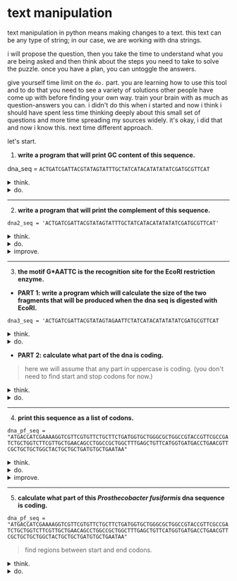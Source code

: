 # text manipulation

text manipulation in python means making changes to a text. this text can be any type of string; in our case, we are working with dna strings.

i will propose the question, then you take the time to understand what you are being asked and then think about the steps you need to take to solve the puzzle. once you have a plan, you can untoggle the answers. 

give yourself time limit on the `do.` part. you are learning how to use this tool and to do that you need to see a variety of solutions other people have come up with before finding your own way. train your brain with as much as question-answers you can. i didn't do this when i started and now i think i should have spent less time thinking deeply about this small set of questions and more time spreading my sources widely. it's okay, i did that and now i know this. next time different approach.

let's start.

1.  **write a program that will print GC content of this sequence.**

dna_seq = `ACTGATCGATTACGTATAGTATTTGCTATCATACATATATATCGATGCGTTCAT`

<details>
  <summary>think.</summary>
  <ul>
    <li>count how many times G appears.</li>
    <li>count how many times C appears.</li>
    <li>sum them up.</li>
    <li>divide to the whole length.</li>
  </ul>
</details>

<details>
  <summary>do.</summary>

  <pre><code class="language-python">
dna_seq = 'ACTGATCGATTACGTATAGTATTTGCTATCATACATATATATCGATGCGTTCAT'
G_content = dna_seq.count('G')
C_content = dna_seq.count('C')
content_GC = G_content + C_content
ratio = content_GC / len(dna_seq)
print(ratio * 100)
  </code></pre>

</details>

----
2. **write a program that will print the complement of this sequence.**

`dna2_seq = 'ACTGATCGATTACGTATAGTATTTGCTATCATACATATATATCGATGCGTTCAT'`

<details>
  <summary>think.</summary>
  <ul>
    <li>go through the string and change a to t and save the new string in a variabe. > this won't work becasue will be rewritten every time.</li>
    <li>it should do it in one go. start from the beginning, change a to t and t to a, g to c and c to g.</li>
    <li>or you can avoid re-write by storing altered character in a new string and adding up to it.</li>
  </ul>
</details> 

<details>
  
  <summary>do.</summary>
  <pre><code>
    replace_A = dna2_seq.replace('A', 't')
    replace_T = replace_A.replace('T', 'a')
    replace_G = replace_T.replace('G', 'c')
    replace_C = replace_G.replace('C', 'g')
    print(replace_C.upper())
  </code></pre>
  
</details>

<details>
  
  <summary>improve.</summary>
  <pre><code>
    dna2_seq = 'ACTGATCGATTACGTATAGTATTTGCTATCATACATATATATCGATGCGTTCAT'
    equivalence_dict = {
        'A':'T',
        'T':'A',
        'C':'G',
        'G':'C',
    }
    complementary_dna = []
    for base in dna2_seq:
        replace = equivalence_dict[base]
        # now prevent re-write by writing every replaced character to a new string.
        complementary_dna.append(replace)
    string = ''
    print(string.join(complementary_dna))
  </code></pre>
  
</details>

----
3. **the motif G*AATTC is the recognition site for the EcoRI restriction enzyme.**

- **PART 1: write a program which will calculate the size of the two fragments that will be produced when the dna seq is digested with EcoRI.**
  
`dna3_seq = 'ACTGATCGATTACGTATAGTAGAATTCTATCATACATATATATCGATGCGTTCAT`

<details>
  <summary>think.</summary>
  <ul>
    <li>find motif position(index).</li>
    <li>simulate the cut.</li>
    <li>calculate len of right and left</li>
  </ul>
  
</details>

<details>
  
  <summary>do.</summary>
  <pre><code>
    dna3_seq = 'ACTGATCGATTACGTATAGTAGAATTCTATCATACATATATATCGATGCGTTCAT'
    cut_index = dna3_seq.find('GAATTC')
    # find will find the exact substring & will return the index of the first occurance.
    # this is also the cut index.
    print(cut_index)
    fragment_1 = dna3_seq[:22]
    fragment_2 = dna3_seq[22:]
    print(fragment_1)
    print(len(fragment_1))
    print(fragment_2)
    print(len(fragment_2))
  </code></pre>
  
</details>

- **PART 2: calculate what part of the dna is coding.**
> here we will assume that any part in uppercase is coding. (you don't need to find start and stop codons for now.)

<details>
  <summary>think.</summary>
  <ul>
    <li>we have two fragments after the cut. all uppercase.</li>
  </ul>
</details>

<details>
  
  <summary>do.</summary>
  <pre><code>
    dna3_seq = 'ACTGATCGATTACGTATAGTAGAATTCTATCATACATATATATCGATGCGTTCAT'
    cut = dna3_seq.find('GAATTC')
    frag_1 = dna3_seq[:cut+1]
    frag_2 = dna3_seq[cut+1:]
    print(len(frag_1))
    print(len(frag_2))
  </code></pre>
  
</details>

----
4. **print this sequence as a list of codons.**

`dna_pf_seq = "ATGACCATCGAAAAGGTCGTTCGTGTTCTGCTTCTGATGGTGCTGGGCGCTGGCCGTACCGTTCGCCGATCTGCTGGTCTTCGTTGCTGAACAGCCTGGCCGCTGGCTTTGAGCTGTTCATGGTGATGACCTGAACGTTCGCTGCTGCTGGCTACTGCTGCTGATGTGCTGAATAA"`

<details>
  
  <summary>think.</summary>
  <ul>
    <li>go through the sequence and read it by three characters.</li>
  </ul>
  
</details>

<details>
  
  <summary>do.</summary>
  <pre><code>
    for index in range(0,len(dna_pf_seq),3):
    codon = dna_pf_seq[index:index+3]
    print(codon)
  </code></pre>
  
</details>

<details>
  
  <summary>improve.</summary>
  <pre><code>
    for index in range(0,len(dna_pf_seq),3):
    codon = dna_pf_seq[index:index+3]
    if len(codon) == 3:
        print(codon)
  </code></pre>
  
</details>

----
5. **calculate what part of this _Prosthecobacter fusiformis_ dna sequence is coding.**

`dna_pf_seq = "ATGACCATCGAAAAGGTCGTTCGTGTTCTGCTTCTGATGGTGCTGGGCGCTGGCCGTACCGTTCGCCGATCTGCTGGTCTTCGTTGCTGAACAGCCTGGCCGCTGGCTTTGAGCTGTTCATGGTGATGACCTGAACGTTCGCTGCTGCTGGCTACTGCTGCTGATGTGCTGAATAA"`

> find regions between start and end codons.

<details>
  <summary>think.</summary>
  <ul>
    <li>go through the dna, read in three base format, find start codon and then stop codon, print it,</li>
    <li>before that, what is codon? DEFINE `codon` for the program.</li>
    <li>move to the next start codon and end codon, print the index and fragment it.</li>
  </ul>
</details>

<details>
  <summary>do.</summary>

  <pre><code>
    dna_pf_seq = "ATGACCATCGAAAAGGTCGTTCGTGTTCTGCTTCTGATGGTGCTGGGCGCTGGCCGTACCGTTCGCCGATCTGCTGGTCTTCGTTGCTGAACAGCCTGGCCGCTGGCTTTGAGCTGTTCATGGTGATGACCTGAACGTTCGCTGCTGCTGGCTACTGCTGCTGATGTGCTGAATAA"
    start = 'ATG'
    end = ['TAG','TGA','TAA']
    for index in range(0,len(dna_pf_seq),3):
        codon = dna_pf_seq[index:index+3]
        if codon == start:
            print(f'there is a start codon in {index} position')
    for index in range(0,len(dna_pf_seq),3):
        codon = dna_pf_seq[index:index+3]
        for item in end:
            if codon == item:
                print(f'there is a stop codon in {index}')
    print(dna_pf_seq[0:90])
    # there is no tRNA for stop codons so we should actually print zero to 86 (which we need to +1 for the end of slicing).
    print(dna_pf_seq[0:87])
  </code></pre>

</details>

































